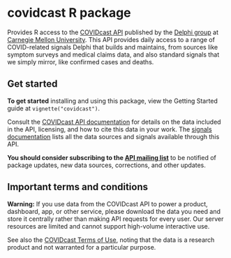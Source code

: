 # covidcast R package

Provides R access to the [COVIDcast
API](https://cmu-delphi.github.io/delphi-epidata/api/covidcast.html) published
by the [Delphi group](https://delphi.cmu.edu/) at [Carnegie Mellon
University](https://www.cmu.edu). This API provides daily access to a range of
COVID-related signals Delphi that builds and maintains, from sources like
symptom surveys and medical claims data, and also standard signals that we
simply mirror, like confirmed cases and deaths.

## Get started

**To get started** installing and using this package, view the Getting Started
guide at `vignette("covidcast")`.

Consult the [COVIDcast API
documentation](https://cmu-delphi.github.io/delphi-epidata/api/covidcast.html)
for details on the data included in the API, licensing, and how to cite this
data in your work. The [signals
documentation](https://cmu-delphi.github.io/delphi-epidata/api/covidcast_signals.html)
lists all the data sources and signals available through this API.

**You should consider subscribing to the [API mailing
list](https://lists.andrew.cmu.edu/mailman/listinfo/delphi-covidcast-api)** to
be notified of package updates, new data sources, corrections, and other
updates.

## Important terms and conditions

**Warning:** If you use data from the COVIDcast API to power a product,
dashboard, app, or other service, please download the data you need and store it
centrally rather than making API requests for every user. Our server resources
are limited and cannot support high-volume interactive use.

See also the [COVIDcast Terms of
Use](https://covidcast.cmu.edu/terms-of-use.html), noting that the data is a
research product and not warranted for a particular purpose.

